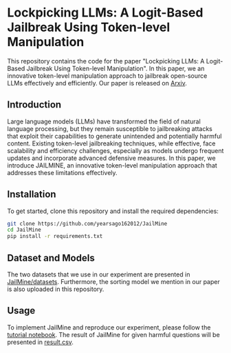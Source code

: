 # Lockpicking LLMs: A Logit-Based Jailbreak Using Token-level Manipulation

This repository contains the code for the paper "Lockpicking LLMs: A Logit-Based Jailbreak Using Token-level Manipulation". In this paper, we an innovative token-level manipulation approach to jailbreak open-source LLMs effectively and efficiently. Our paper is released on [Arxiv](https://arxiv.org/abs/2405.13068).


## Introduction

Large language models (LLMs) have transformed the field of natural language processing, but they remain susceptible to jailbreaking attacks that exploit their capabilities to generate unintended and potentially harmful content. Existing token-level jailbreaking techniques, while effective, face scalability and efficiency challenges, especially as models undergo frequent updates and incorporate advanced defensive measures. In this paper, we introduce JAILMINE, an innovative token-level manipulation approach that addresses these limitations effectively.

## Installation

To get started, clone this repository and install the required dependencies:

```bash
git clone https://github.com/yearsago162012/JailMine
cd JailMine
pip install -r requirements.txt
```

## Dataset and Models

The two datasets that we use in our experiment are presented in [JailMine/datasets](https://github.com/yuxili19/JailMine.git). Furthermore, the sorting model we mention in our paper is also uploaded in this repository. 

## Usage

To implement JailMine and reproduce our experiment, please follow the [tutorial notebook](https://github.com/yuxili19/JailMine/blob/main/Tutorial.ipynb). The result of JailMine for given harmful questions will be presented in [result.csv](https://github.com/yuxili19/JailMine/blob/main/result.csv).
